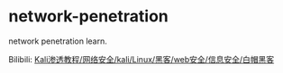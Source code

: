 # network-penetration
network penetration learn.

Bilibili: [Kali渗透教程/网络安全/kali/Linux/黑客/web安全/信息安全/白帽黑客](https://www.bilibili.com/video/BV1Kt411u73T)
